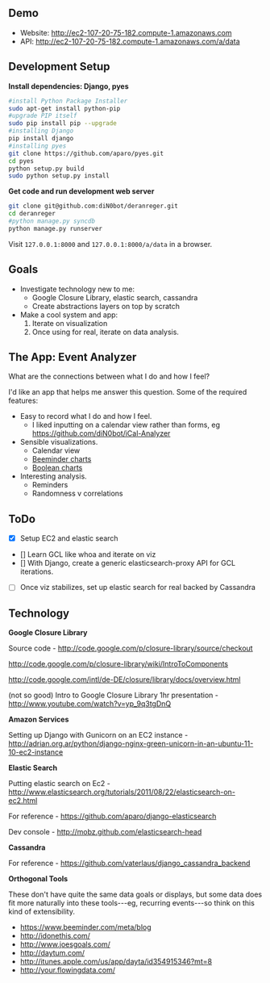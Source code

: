 Demo
----

- Website: http://ec2-107-20-75-182.compute-1.amazonaws.com
- API: http://ec2-107-20-75-182.compute-1.amazonaws.com/a/data

Development Setup
-----------------

**Install dependencies: Django, pyes**

```bash
#install Python Package Installer
sudo apt-get install python-pip
#upgrade PIP itself
sudo pip install pip --upgrade
#installing Django
pip install django
#installing pyes
git clone https://github.com/aparo/pyes.git
cd pyes
python setup.py build
sudo python setup.py install
```

**Get code and run development web server**

```bash
git clone git@github.com:diN0bot/deranreger.git
cd deranreger
#python manage.py syncdb
python manage.py runserver
```

Visit `127.0.0.1:8000` and `127.0.0.1:8000/a/data` in a browser.


Goals
-----

- Investigate technology new to me:
  - Google Closure Library, elastic search, cassandra
  - Create abstractions layers on top by scratch
- Make a cool system and app:
  1. Iterate on visualization
  1. Once using for real, iterate on data analysis.


The App: Event Analyzer
-----------------------

What are the connections between what I do and how I feel?

I'd like an app that helps me answer this question. Some of the required features:

- Easy to record what I do and how I feel.
  - I liked inputting on a calendar view rather than forms, eg https://github.com/diN0bot/iCal-Analyzer
- Sensible visualizations.
  - Calendar view
  - [Beeminder charts](https://www.beeminder.com)
  - [Boolean charts](http://idonethis.com/)
- Interesting analysis.
  - Reminders
  - Randomness v correlations

ToDo
----

- [X] Setup EC2 and elastic search
- [\] Learn GCL like whoa and iterate on viz
- [\] With Django, create a generic elasticsearch-proxy API for GCL iterations. 
- [ ] Once viz stabilizes, set up elastic search for real backed by Cassandra


Technology
----------

**Google Closure Library**

Source code - http://code.google.com/p/closure-library/source/checkout

http://code.google.com/p/closure-library/wiki/IntroToComponents

http://code.google.com/intl/de-DE/closure/library/docs/overview.html

(not so good) Intro to Google Closure Library 1hr presentation - http://www.youtube.com/watch?v=yp_9q3tgDnQ

**Amazon Services**

Setting up Django with Gunicorn on an EC2 instance - http://adrian.org.ar/python/django-nginx-green-unicorn-in-an-ubuntu-11-10-ec2-instance  

**Elastic Search**

Putting elastic search on Ec2 - http://www.elasticsearch.org/tutorials/2011/08/22/elasticsearch-on-ec2.html

For reference - https://github.com/aparo/django-elasticsearch

Dev console - http://mobz.github.com/elasticsearch-head

**Cassandra**

For reference - https://github.com/vaterlaus/django_cassandra_backend

**Orthogonal Tools**

These don't have quite the same data goals or displays, but some data does fit more naturally into these tools---eg, recurring events---so think on this kind of extensibility.

- https://www.beeminder.com/meta/blog
- http://idonethis.com/
- http://www.joesgoals.com/
- http://daytum.com/
- http://itunes.apple.com/us/app/dayta/id354915346?mt=8
- http://your.flowingdata.com/
